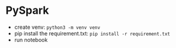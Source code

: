 # PySpark

* create venv: `python3 -m venv venv`
* pip install the requirement.txt: `pip install -r requirement.txt`
* run notebook
